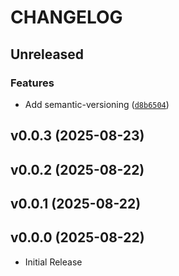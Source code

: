 # CHANGELOG

<!-- version list -->

## Unreleased

### Features

- Add semantic-versioning
  ([`d8b6504`](https://github.com/ampem/friar-tuck-service-example/commit/d8b6504d30e7693d5fd6b67e8ddda58e47679e21))


## v0.0.3 (2025-08-23)


## v0.0.2 (2025-08-22)


## v0.0.1 (2025-08-22)


## v0.0.0 (2025-08-22)

- Initial Release
